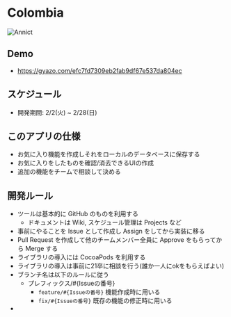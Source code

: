 # Colombia

![Annict](https://user-images.githubusercontent.com/59905087/110408396-ce6d0d80-80c8-11eb-9176-3dfcf947d3ba.png)


## Demo
- https://gyazo.com/efc7fd7309eb2fab9df67e537da804ec


## スケジュール
  - 開発期間: 2/2(火) ~ 2/28(日)

## このアプリの仕様
  - お気に入り機能を作成しそれをローカルのデータベースに保存する
  - お気に入りをしたものを確認/消去できるUIの作成
  - 追加の機能をチームで相談して決める

## 開発ルール
- ツールは基本的に GitHub のものを利用する
  - ドキュメントは Wiki, スケジュール管理は Projects など
- 事前にやることを Issue として作成し Assign をしてから実装に移る
- Pull Request を作成して他のチームメンバー全員に Approve をもらってから Merge する
- ライブラリの導入には CocoaPods を利用する
- ライブラリの導入は事前に21卒に相談を行う(誰か一人にokをもらえばよい)
- ブランチ名は以下のルールに従う
    - プレフィックス/#{Issueの番号}
      - `feature/#{Issueの番号}` 機能作成時に用いる
      - `fix/#{Issueの番号}` 既存の機能の修正時に用いる
- 
